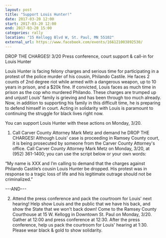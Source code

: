 ```yaml
---
layout: post
title: "Support Louis Hunter!"
date: 2017-03-20 12:00
start: 2017-03-20 12:00
end: 2017-03-20 15:00
categories: rally
location: "15 Kellogg Blvd W, St. Paul, MN 55102"
external_url: https://www.facebook.com/events/166121003892530/
---
```

DROP THE CHARGES! 3/20 Press conference, court support & call-in for Louis Hunter

Louis Hunter is facing felony charges and serious time for participating in a protest of the police murder of his cousin, Philando Castile. He faces 2 counts of 2nd degree riot while armed with a dangerous weapon, up to 10 years in prison, and a $20k fine. If convicted, Louis faces as much time in prison as the cop who murdered Philando. These charges are trumped up and unjust! Louis' family is grieving and has been through too much already. Now, in addition to supporting his family in this difficult time, he is preparing to defend himself in court. Acting in solidarity with Louis is paramount to continuing the struggle for black lives right now.


You can support Louis Hunter with these actions on Monday, 3/20.


1. Call Carver County Attorney Mark Metz and demand he DROP THE CHARGES!
Although Louis' case is proceeding in Ramsey County court, it is being prosecuted by someone from the Carver County Attorney's office. Call Carver County Attorney Mark Metz on Monday, 3/20, at (952) 361-1400; you can use the script below or your own words:


“My name is XXX and I’m calling to demand that the charges against Philando Castile’s cousin Louis Hunter be dropped. His protest was in response to a tragic loss of life and his legitimate outrage should not be criminalized.”


---AND---


2. Attend the press conference and pack the courtroom for Louis' next hearing!
Help show Louis and the public that we have his back, and show the State that we won't back down! Come to the Ramsey County Courthouse at 15 W. Kellogg in Downtown St. Paul on Monday, 3/20. Gather at 12:00 and press conference at 12:30. After the press conference, help us pack the courtroom for Louis' hearing at 1:30. Please wear black & gold to show solidarity.
